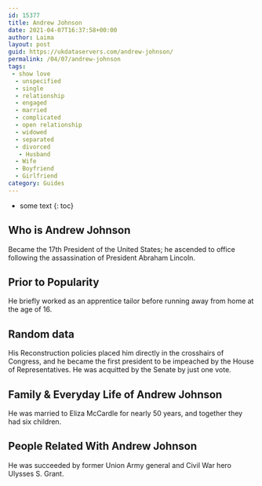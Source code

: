 ```yaml
---
id: 15377
title: Andrew Johnson
date: 2021-04-07T16:37:58+00:00
author: Laima
layout: post
guid: https://ukdataservers.com/andrew-johnson/
permalink: /04/07/andrew-johnson
tags:
 - show love
  - unspecified
  - single
  - relationship
  - engaged
  - married
  - complicated
  - open relationship
  - widowed
  - separated
  - divorced
   - Husband
  - Wife
  - Boyfriend
  - Girlfriend
category: Guides
---
```


* some text
{: toc}


## Who is Andrew Johnson
                  
                  
                  
Became the 17th President of the United States; he ascended to office following the assassination of President Abraham Lincoln.
                  
              
            
              
            
                
                
                
## Prior to Popularity
                  
                  
                  
He briefly worked as an apprentice tailor before running away from home at the age of 16.
                  
              
            
              
            
                
                
                
## Random data
                  
                  
                  
His Reconstruction policies placed him directly in the crosshairs of Congress, and he became the first president to be impeached by the House of Representatives. He was acquitted by the Senate by just one vote.
                  
              
            
              
            
                
                
                
## Family & Everyday Life of Andrew Johnson
                  
                  
                  
He was married to Eliza McCardle for nearly 50 years, and together they had six children.
                  
              
            
              
            
                
                
                
## People Related With Andrew Johnson
                  
                  
                  
He was succeeded by former Union Army general and Civil War hero Ulysses S. Grant.
                  
              
            
              
            
                
              
            
              
              
            
            
              
            
          
          
          